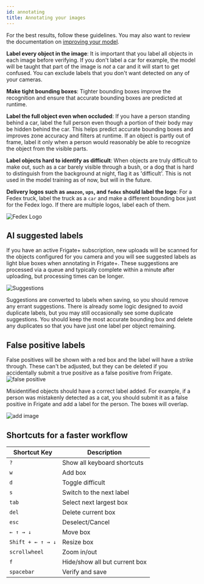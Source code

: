 ```yaml
---
id: annotating
title: Annotating your images
---
```


For the best results, follow these guidelines. You may also want to review the documentation on [improving your model](./index.md#improving-your-model).

**Label every object in the image**: It is important that you label all objects in each image before verifying. If you don't label a car for example, the model will be taught that part of the image is _not_ a car and it will start to get confused. You can exclude labels that you don't want detected on any of your cameras.

**Make tight bounding boxes**: Tighter bounding boxes improve the recognition and ensure that accurate bounding boxes are predicted at runtime.

**Label the full object even when occluded**: If you have a person standing behind a car, label the full person even though a portion of their body may be hidden behind the car. This helps predict accurate bounding boxes and improves zone accuracy and filters at runtime. If an object is partly out of frame, label it only when a person would reasonably be able to recognize the object from the visible parts.

**Label objects hard to identify as difficult**: When objects are truly difficult to make out, such as a car barely visible through a bush, or a dog that is hard to distinguish from the background at night, flag it as 'difficult'. This is not used in the model training as of now, but will in the future.

**Delivery logos such as `amazon`, `ups`, and `fedex` should label the logo**: For a Fedex truck, label the truck as a `car` and make a different bounding box just for the Fedex logo. If there are multiple logos, label each of them.

![Fedex Logo](/img/plus/fedex-logo.jpg)

## AI suggested labels

If you have an active Frigate+ subscription, new uploads will be scanned for the objects configured for you camera and you will see suggested labels as light blue boxes when annotating in Frigate+. These suggestions are processed via a queue and typically complete within a minute after uploading, but processing times can be longer.

![Suggestions](/img/plus/suggestions.webp)

Suggestions are converted to labels when saving, so you should remove any errant suggestions. There is already some logic designed to avoid duplicate labels, but you may still occasionally see some duplicate suggestions. You should keep the most accurate bounding box and delete any duplicates so that you have just one label per object remaining.

## False positive labels

False positives will be shown with a red box and the label will have a strike through. These can't be adjusted, but they can be deleted if you accidentally submit a true positive as a false positive from Frigate.
![false positive](/img/plus/false-positive.jpg)

Misidentified objects should have a correct label added. For example, if a person was mistakenly detected as a cat, you should submit it as a false positive in Frigate and add a label for the person. The boxes will overlap.

![add image](/img/plus/false-positive-overlap.jpg)

## Shortcuts for a faster workflow

| Shortcut Key      | Description                   |
| ----------------- | ----------------------------- |
| `?`               | Show all keyboard shortcuts   |
| `w`               | Add box                       |
| `d`               | Toggle difficult              |
| `s`               | Switch to the next label      |
| `tab`             | Select next largest box       |
| `del`             | Delete current box            |
| `esc`             | Deselect/Cancel               |
| `← ↑ → ↓`         | Move box                      |
| `Shift + ← ↑ → ↓` | Resize box                    |
| `scrollwheel`     | Zoom in/out                   |
| `f`               | Hide/show all but current box |
| `spacebar`        | Verify and save               |
